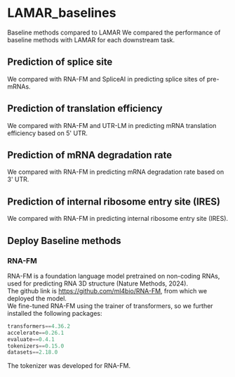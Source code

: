# LAMAR_baselines
Baseline methods compared to LAMAR
We compared the performance of baseline methods with LAMAR for each downstream task.  

## Prediction of splice site
We compared with RNA-FM and SpliceAI in predicting splice sites of pre-mRNAs.

## Prediction of translation efficiency  
We compared with RNA-FM and UTR-LM in predicting mRNA translation efficiency based on 5' UTR.  

## Prediction of mRNA degradation rate  
We compared with RNA-FM in predicting mRNA degradation rate based on 3' UTR.  

## Prediction of internal ribosome entry site (IRES)  
We compared with RNA-FM in predicting internal ribosome entry site (IRES).

## Deploy Baseline methods
### RNA-FM
RNA-FM is a foundation language model pretrained on non-coding RNAs, used for predicting RNA 3D structure (Nature Methods, 2024).  
The github link is https://github.com/ml4bio/RNA-FM, from which we deployed the model.  
We fine-tuned RNA-FM using the trainer of transformers, so we further installed the following packages:  
```python
transformers==4.36.2  
accelerate==0.26.1  
evaluate==0.4.1  
tokenizers==0.15.0  
datasets==2.18.0  
```
The tokenizer was developed for RNA-FM.  
